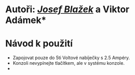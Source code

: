 # Autoři: [*Josef Blažek*](mailto:xblazek@gymuo.cz?subject=[HypocriteGuide]) a Viktor Adámek*

# Návod k použití
- Zapojovat pouze do 5ti Voltové nabíječky s 2.5 Ampéry.
- Konzoli nevypínejte tlačítkem, ale v systému konzole.
- 
